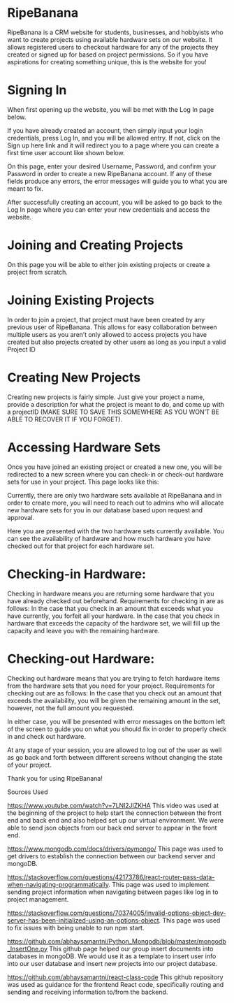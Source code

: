 # RipeBanana
RipeBanana is a CRM website for students, businesses, and hobbyists who want to create projects using available hardware sets on our website. It allows registered users to checkout hardware for any of the projects they created or signed up for based on project permissions. So if you have aspirations for creating something unique, this is the website for you!


# Signing In
When first opening up the website, you will be met with the Log In page below.



If you have already created an account, then simply input your login credentials, press Log In, and you will be allowed entry. If not, click on the Sign up here link and it will redirect you to a page where you can create a first time user account like shown below.



On this page, enter your desired Username, Password, and confirm your Password in order to create a new RipeBanana account. If any of these fields produce any errors, the error messages will guide you to what you are meant to fix. 

After successfully creating an account, you will be asked to go back to the Log In page where you can enter your new credentials and access the website.


# Joining and Creating Projects
On this page you will be able to either join existing projects or create a project from scratch.  



# Joining Existing Projects

In order to join a project, that project must have been created by any previous user of RipeBanana. This allows for easy collaboration between multiple users as you aren’t only allowed to access projects you have created but also projects created by other users as long as you input a valid Project ID

# Creating New Projects

Creating new projects is fairly simple. Just give your project a name, provide a description for what the project is meant to do, and come up with a projectID (MAKE SURE TO SAVE THIS SOMEWHERE AS YOU WON’T BE ABLE TO RECOVER IT IF YOU FORGET). 

# Accessing Hardware Sets
Once you have joined an existing project or created a new one, you will be redirected to a new screen where you can check-in or check-out hardware sets for use in your project. This page looks like this:



Currently, there are only two hardware sets available at RipeBanana and in order to create more, you will need to reach out to admins who will allocate new hardware sets for you in our database based upon request and approval.

Here you are presented with the two hardware sets currently available. You can see the availability of hardware and how much hardware you have checked out for that project for each hardware set.

# Checking-in Hardware:
	
Checking in hardware means you are returning some hardware that you have already checked out beforehand. Requirements for checking in are as follows:
In the case that you check in an amount that exceeds what you have currently, you forfeit all your hardware.
In the case that you check in hardware that exceeds the capacity of the hardware set, we will fill up the capacity and leave you with the remaining hardware.

# Checking-out Hardware:

Checking out hardware means that you are trying to fetch hardware items from the hardware sets that you need for your project. Requirements for checking out are as follows:
In the case that you check out an amount that exceeds the availability, you will be given the remaining amount in the set, however, not the full amount you requested.

In either case, you will be presented with error messages on the bottom left of the screen to guide you on what you should fix in order to properly check in and check out hardware.

At any stage of your session, you are allowed to log out of the user as well as go back and forth between different screens without changing the state of your project. 


Thank you for using RipeBanana!



 

Sources Used

https://www.youtube.com/watch?v=7LNl2JlZKHA
This video was used at the beginning of the project to help start the connection between the front end and back end and also helped set up our virtual environment. We were able to send json objects from our back end server to appear in the front end. 

https://www.mongodb.com/docs/drivers/pymongo/
This page was used to get drivers to establish the connection between our backend server and mongoDB.

https://stackoverflow.com/questions/42173786/react-router-pass-data-when-navigating-programmatically. 
This page was used to implement sending project information when navigating between pages like log in to project management.

https://stackoverflow.com/questions/70374005/invalid-options-object-dev-server-has-been-initialized-using-an-options-object.
This page was used to fix issues with being unable to run npm start.

https://github.com/abhaysamantni/Python_Mongodb/blob/master/mongodb_InsertOne.py
This github page helped our group insert documents into databases in mongoDB. We would use it as a template to insert user info into our user database and insert new projects into our project database.

https://github.com/abhaysamantni/react-class-code
This github repository was used as guidance for the frontend React code, specifically routing and sending and receiving information to/from the backend.
